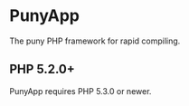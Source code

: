PunyApp
=======

The puny PHP framework for rapid compiling.

## PHP 5.2.0+

PunyApp requires PHP 5.3.0 or newer.

